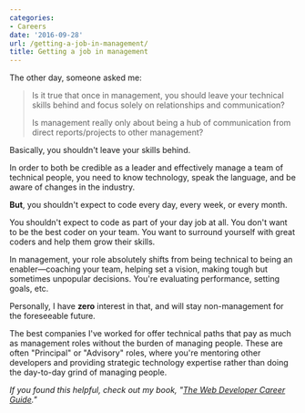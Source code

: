 ```yaml
---
categories:
- Careers
date: '2016-09-28'
url: /getting-a-job-in-management/
title: Getting a job in management
---
```


The other day, someone asked me:

> Is it true that once in management, you should leave your technical skills behind and focus solely on relationships and communication?
>
> Is management really only about being a hub of communication from direct reports/projects to other management?

Basically, you shouldn't leave your skills behind.

In order to both be credible as a leader and effectively manage a team of technical people, you need to know technology, speak the language, and be aware of changes in the industry.

**But**, you shouldn't expect to code every day, every week, or every month.

You shouldn't expect to code as part of your day job at all. You don't want to be the best coder on your team. You want to surround yourself with great coders and help them grow their skills.

In management, your role absolutely shifts from being technical to being an enabler—coaching your team, helping set a vision, making tough but sometimes unpopular decisions. You're evaluating performance, setting goals, etc.

Personally, I have **zero** interest in that, and will stay non-management for the foreseeable future.

The best companies I've worked for offer technical paths that pay as much as management roles without the burden of managing people. These are often "Principal" or "Advisory" roles, where you're mentoring other developers and providing strategic technology expertise rather than doing the day-to-day grind of managing people.

*If you found this helpful, check out my book, "[The Web Developer Career Guide](/career-guide/)."*